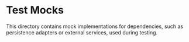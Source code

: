 # Test Mocks

This directory contains mock implementations for dependencies, such as persistence adapters or external services, used during testing.
